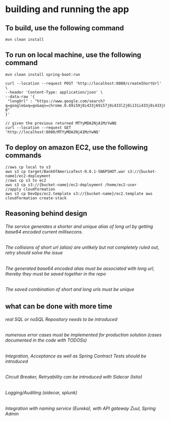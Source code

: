 # building and running the app

## To build, use the following command
    mvn clean install

## To run on local machine, use the following command
    mvn clean install spring-boot:run

    curl --location --request POST 'http://localhost:8080/createShortUrl' \
    --header 'Content-Type: application/json' \
    --data-raw '{
     "longUrl" : "https://www.google.com/search?q=google&oq=go&aqs=chrome.0.69i59j0i433j69i57j0i433l2j0i131i433j0i433j69i60.778j0j4&sourceid=chrome&ie=UTF-8"
    }'

    // given the previous returned MTYyMDA2NjA1MzYwNQ
    curl --location --request GET 'http://localhost:8080/MTYyMDA2NjA1MzYwNQ'

## To deploy on amazon EC2, use the following commands
    //aws cp local to s3
    aws s3 cp target/BankOfAmericaTest-0.0.1-SNAPSHOT.war s3://{bucket-name}/ec2-deployment
    //aws cp s3 to ec2
    aws s3 cp s3://{bucket-name}/ec2-deployment /home/ec2-user
    //apply cloudformation
    aws s3 cp DevOps/ec2.template s3://{bucket-name}/ec2.template aws cloudformation create-stack

## Reasoning behind design
######  The service generates a shorter and unique alias of long url by getting base64 encoded current millisecons.
######  The collisions of short url (alias) are unlikely but not completely ruled out, retry should solve the issue
######  The generated base64 encoded alias must be associated with long url, thereby they must be saved together in the repo
######  The saved combination of short and long urls must be unique

##  what can be done with more time
###### real SQL or noSQL Repository needs to be introduced
###### numerous error cases must be implemented for production solution (cases documented in the code with TODOSs)
###### Integration, Acceptance as well as Spring Contract Tests should be introduced
###### Circuit Breaker, Retryability can be introduced with Sidecar (Istio)
###### Logging/Auditing (sidecar, splunk)
###### Integration with naming service (Eureka), with API gateway Zuul, Spring Admin